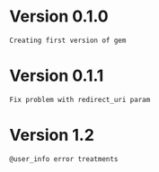 # Version 0.1.0
    Creating first version of gem
# Version 0.1.1
    Fix problem with redirect_uri param
# Version 1.2
    @user_info error treatments